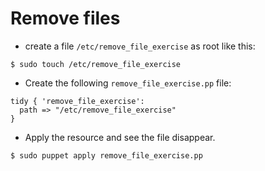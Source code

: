 Remove files
============

* create a file `/etc/remove_file_exercise` as root like this:
```shell
$ sudo touch /etc/remove_file_exercise
```

* Create the following `remove_file_exercise.pp` file:
```puppet
tidy { 'remove_file_exercise':
  path => "/etc/remove_file_exercise"
}
```

* Apply the resource and see the file disappear.
```shell
$ sudo puppet apply remove_file_exercise.pp
```
